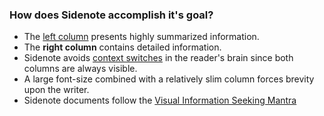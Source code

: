 ### How does Sidenote accomplish it's goal?
* The [left column](##left_column) presents highly summarized information.
* The **right column** contains detailed information.
* Sidenote avoids [context switches](##context_switch) in the reader's brain since both columns are always visible.
* A large font-size combined with a relatively slim column forces brevity upon the writer.
* Sidenote documents follow the [Visual Information Seeking Mantra](##viz_mantra)